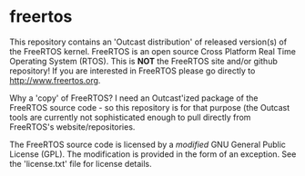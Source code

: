 # freertos
This repository contains an 'Outcast distribution' of released version(s) of the FreeRTOS kernel.  FreeRTOS is an open source Cross Platform Real Time Operating System (RTOS).  This is **NOT** the FreeRTOS site and/or github repository!  If you are interested in FreeRTOS please go directly to http://www.freertos.org. 

Why a 'copy' of FreeRTOS? I need an Outcast'ized package of the FreeRTOS source code - so this repository is for that purpose (the Outcast tools are currently not sophisticated enough to pull directly from FreeRTOS's website/repositories. 

The FreeRTOS source code is licensed by a *modified* GNU General Public License (GPL).  The modification is provided in the form of an exception.  See the 'license.txt' file for license details.
